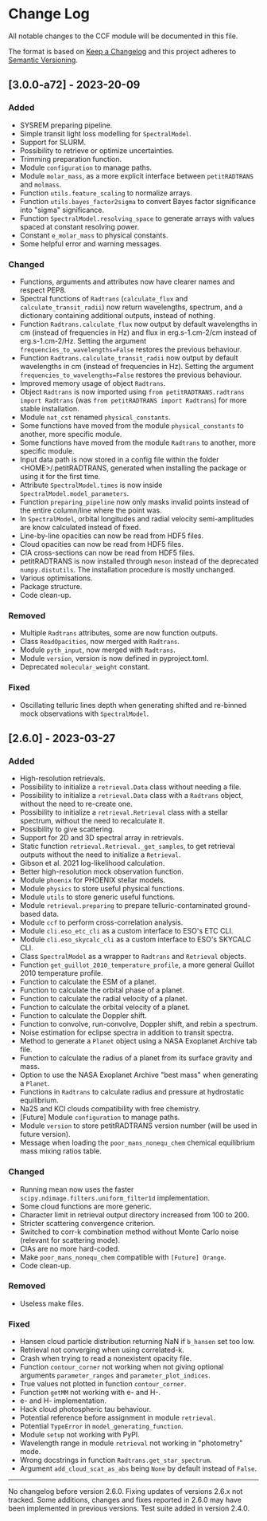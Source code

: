 # Change Log
All notable changes to the CCF module will be documented in this file.

The format is based on [Keep a Changelog](http://keepachangelog.com)
and this project adheres to [Semantic Versioning](http://semver.org).

## [3.0.0-a72] - 2023-20-09
### Added
- SYSREM preparing pipeline.
- Simple transit light loss modelling for `SpectralModel`.
- Support for SLURM.
- Possibility to retrieve or optimize uncertainties.
- Trimming preparation function.
- Module `configuration` to manage paths.
- Module `molar_mass`, as a more explicit interface between `petitRADTRANS` and `molmass`.
- Function `utils.feature_scaling` to normalize arrays.
- Function `utils.bayes_factor2sigma` to convert Bayes factor significance into "sigma" significance.
- Function `SpectralModel.resolving_space` to generate arrays with values spaced at constant resolving power.
- Constant `e_molar_mass` to physical constants.
- Some helpful error and warning messages.

### Changed
- Functions, arguments and attributes now have clearer names and respect PEP8.
- Spectral functions of `Radtrans` (`calculate_flux` and `calculate_transit_radii`) now return wavelengths, spectrum, and a dictionary containing additional outputs, instead of nothing.
- Function `Radtrans.calculate_flux` now output by default wavelengths in cm (instead of frequencies in Hz) and flux in erg.s-1.cm-2/cm instead of erg.s-1.cm-2/Hz. Setting the argument `frequencies_to_wavelengths=False` restores the previous behaviour.
- Function `Radtrans.calculate_transit_radii` now output by default wavelengths in cm (instead of frequencies in Hz). Setting the argument `frequencies_to_wavelengths=False` restores the previous behaviour.
- Improved memory usage of object `Radtrans`.
- Object `Radtrans` is now imported using `from petitRADTRANS.radtrans import Radtrans` (was `from petitRADTRANS import Radtrans`) for more stable installation.
- Module `nat_cst` renamed `physical_constants`.
- Some functions have moved from the module `physical_constants` to another, more specific module.
- Some functions have moved from the module `Radtrans` to another, more specific module.
- Input data path is now stored in a config file within the folder \<HOME\>/.petitRADTRANS, generated when installing the package or using it for the first time.
- Attribute `SpectralModel.times` is now inside `SpectralModel.model_parameters`.
- Function `preparing_pipeline` now only masks invalid points instead of the entire column/line where the point was.
- In `SpectralModel`, orbital longitudes and radial velocity semi-amplitudes are know calculated instead of fixed.
- Line-by-line opacities can now be read from HDF5 files.
- Cloud opacities can now be read from HDF5 files.
- CIA cross-sections can now be read from HDF5 files.
- petitRADTRANS is now installed through `meson` instead of the deprecated `numpy.distutils`. The installation procedure is mostly unchanged.
- Various optimisations.
- Package structure.
- Code clean-up.

### Removed
- Multiple `Radtrans` attributes, some are now function outputs.
- Class `ReadOpacities`, now merged with `Radtrans`.
- Module `pyth_input`, now merged with `Radtrans`.
- Module `version`, version is now defined in pyproject.toml.
- Deprecated `molecular_weight` constant.

### Fixed
- Oscillating telluric lines depth when generating shifted and re-binned mock observations with `SpectralModel`.

## [2.6.0] - 2023-03-27
### Added
- High-resolution retrievals.
- Possibility to initialize a `retrieval.Data` class without needing a file.
- Possibility to initialize a `retrieval.Data` class with a `Radtrans` object, without the need to re-create one.
- Possibility to initialize a `retrieval.Retrieval` class with a stellar spectrum, without the need to recalculate it.
- Possibility to give scattering.
- Support for 2D and 3D spectral array in retrievals.
- Static function `retrieval.Retrieval._get_samples`, to get retrieval outputs without the need to initialize a `Retrieval`.
- Gibson et al. 2021 log-likelihood calculation.
- Better high-resolution mock observation function.
- Module `phoenix` for PHOENIX stellar models.
- Module `physics` to store useful physical functions.
- Module `utils` to store generic useful functions.
- Module `retrieval.preparing` to prepare telluric-contaminated ground-based data.
- Module `ccf` to perform cross-correlation analysis.
- Module `cli.eso_etc_cli` as a custom interface to ESO's ETC CLI.
- Module `cli.eso_skycalc_cli` as a custom interface to ESO's SKYCALC CLI.
- Class `SpectralModel` as a wrapper to `Radtrans` and `Retrieval` objects.
- Function `get_guillot_2010_temperature_profile`, a more general Guillot 2010 temperature profile.
- Function to calculate the ESM of a planet.
- Function to calculate the orbital phase of a planet.
- Function to calculate the radial velocity of a planet.
- Function to calculate the orbital velocity of a planet.
- Function to calculate the Doppler shift.
- Function to convolve, run-convolve, Doppler shift, and rebin a spectrum.
- Noise estimation for eclipse spectra in addition to transit spectra.
- Method to generate a `Planet` object using a NASA Exoplanet Archive tab file.
- Function to calculate the radius of a planet from its surface gravity and mass.
- Option to use the NASA Exoplanet Archive "best mass" when generating a `Planet`.
- Functions in `Radtrans` to calculate radius and pressure at hydrostatic equilibrium.
- Na2S and KCl clouds compatibility with free chemistry.
- [Future] Module `configuration` to manage paths.
- Module `version` to store petitRADTRANS version number (will be used in future version).
- Message when loading the `poor_mans_nonequ_chem` chemical equilibrium mass mixing ratios table.

### Changed
- Running mean now uses the faster `scipy.ndimage.filters.uniform_filter1d` implementation.
- Some cloud functions are more generic.
- Character limit in retrieval output directory increased from 100 to 200.
- Stricter scattering convergence criterion.
- Switched to corr-k combination method without Monte Carlo noise (relevant for scattering mode).
- CIAs are no more hard-coded.
- Make `poor_mans_nonequ_chem` compatible with `[Future] Orange`.
- Code clean-up.

### Removed
- Useless make files.

### Fixed
- Hansen cloud particle distribution returning NaN if `b_hansen` set too low.
- Retrieval not converging when using correlated-k.
- Crash when trying to read a nonexistent opacity file.
- Function `contour_corner` not working when not giving optional arguments `parameter_ranges` and `parameter_plot_indices`.
- True values not plotted in function `contour_corner`.
- Function `getMM` not working with e- and H-.
- e- and H- implementation.
- Hack cloud photospheric tau behaviour.
- Potential reference before assignment in module `retrieval`.
- Potential `TypeError` in `model_generating_function`.
- Module `setup` not working with PyPI.
- Wavelength range in module `retrieval` not working in "photometry" mode.
- Wrong docstrings in function `Radtrans.get_star_spectrum`.
- Argument `add_cloud_scat_as_abs` being `None` by default instead of `False`.


---
No changelog before version 2.6.0.
Fixing updates of versions 2.6.x not tracked.
Some additions, changes and fixes reported in 2.6.0 may have been implemented in previous versions.
Test suite added in version 2.4.0.
